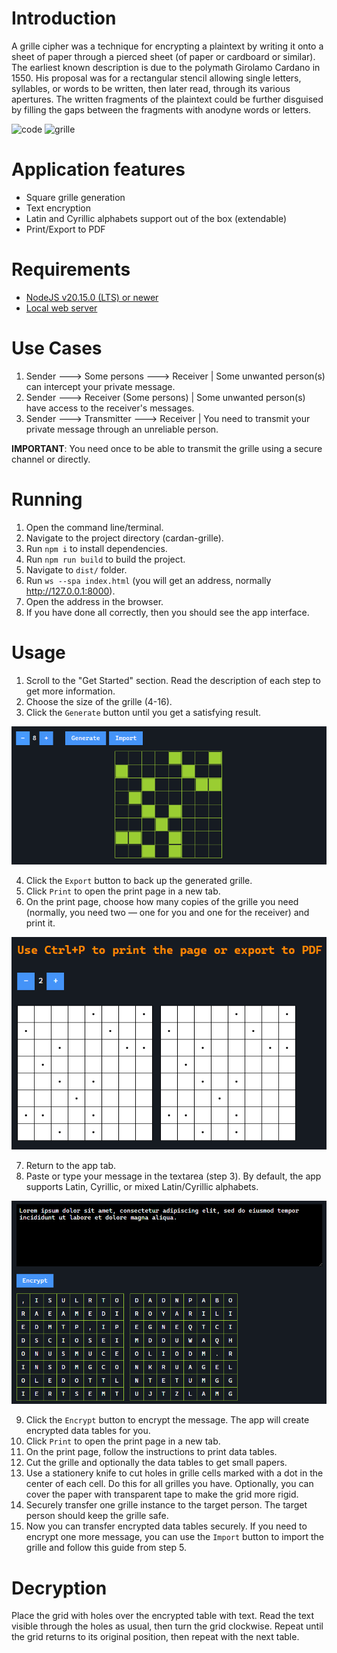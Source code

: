 # Introduction

A grille cipher was a technique for encrypting a plaintext by writing it onto a sheet of paper through a pierced sheet (of paper or cardboard or similar). The earliest known description is due to the polymath Girolamo Cardano in 1550. His proposal was for a rectangular stencil allowing single letters, syllables, or words to be written, then later read, through its various apertures. The written fragments of the plaintext could be further disguised by filling the gaps between the fragments with anodyne words or letters.

![code](https://upload.wikimedia.org/wikipedia/commons/8/8a/Tangiers1.png)
![grille](https://upload.wikimedia.org/wikipedia/commons/b/b9/Tangiers2.png)

# Application features

- Square grille generation
- Text encryption
- Latin and Cyrillic alphabets support out of the box (extendable)
- Print/Export to PDF

# Requirements

- [NodeJS v20.15.0 (LTS) or newer](https://nodejs.org/en/download/package-manager)
- [Local web server](https://www.npmjs.com/package/local-web-server)

# Use Cases

1. Sender ---> Some persons ---> Receiver | Some unwanted person(s) can intercept your private message.
2. Sender ---> Receiver (Some persons) | Some unwanted person(s) have access to the receiver's messages.
3. Sender ---> Transmitter ---> Receiver | You need to transmit your private message through an unreliable person.

**IMPORTANT**: You need once to be able to transmit the grille using a secure channel or directly.

# Running

1. Open the command line/terminal.
2. Navigate to the project directory (cardan-grille).
3. Run `npm i` to install dependencies.
4. Run `npm run build` to build the project.
5. Navigate to `dist/` folder.
6. Run `ws --spa index.html` (you will get an address, normally http://127.0.0.1:8000).
7. Open the address in the browser.
8. If you have done all correctly, then you should see the app interface.

# Usage

1. Scroll to the "Get Started" section. Read the description of each step to get more information.
2. Choose the size of the grille (4-16).
3. Click the `Generate` button until you get a satisfying result.

![grille generation](https://github.com/tastyteadev/cardan-grille/blob/main/screenshots/grille.png)

4. Click the `Export` button to back up the generated grille.
5. Click `Print` to open the print page in a new tab.
6. On the print page, choose how many copies of the grille you need (normally, you need two — one for you and one for the receiver) and print it.

![grille print](https://github.com/tastyteadev/cardan-grille/blob/main/screenshots/print.png)

7. Return to the app tab.
8. Paste or type your message in the textarea (step 3). By default, the app supports Latin, Cyrillic, or mixed Latin/Cyrillic alphabets.

![message encryption](https://github.com/tastyteadev/cardan-grille/blob/main/screenshots/encryption.png)

9. Click the `Encrypt` button to encrypt the message. The app will create encrypted data tables for you.
10. Click `Print` to open the print page in a new tab.
11. On the print page, follow the instructions to print data tables.
12. Cut the grille and optionally the data tables to get small papers.
13. Use a stationery knife to cut holes in grille cells marked with a dot in the center of each cell. Do this for all grilles you have. Optionally, you can cover the paper with transparent tape to make the grid more rigid.
14. Securely transfer one grille instance to the target person. The target person should keep the grille safe.
15. Now you can transfer encrypted data tables securely. If you need to encrypt one more message, you can use the `Import` button to import the grille and follow this guide from step 5.

# Decryption

Place the grid with holes over the encrypted table with text. Read the text visible through the holes as usual, then turn the grid clockwise. Repeat until the grid returns to its original position, then repeat with the next table.
